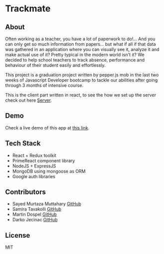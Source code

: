 # Trackmate

## About
Often working as a teacher, you have a lot of paperwork to do!... And you can only get so much information from papers... but what if all if that data was gathered in an application where you can visually see it, analyze it and make actual use of it? Pretty typical in the modern world isn't it? We decided to help school teachers to track absence, performance and behaviour of their student easily and effortlessly.

This project is a graduation project written by pepper.js mob in the last two weeks of </salt> Javascript Developer bootcamp to tackle our abilities after going through 3 months of intensive course.

This is the client part written in react, to see the how we set up the server check out here [Server](https://github.com/martindospel/final-project-server).

## Demo
Check a live demo of this app at [this link](https://track-mate.netlify.app).

## Tech Stack
* React + Redux toolkit
* PrimeReact component library
* NodeJS + ExpressJS
* MongoDB using mongoose as ORM
* Google auth libraries

## Contributors
* Sayed Murtaza Muttahary [GitHub](https://github.com/sayedmurtaza24)
* Samira Tavakolli [GitHub](https://github.com/samiracode)
* Martin Dospel [GitHub](https://github.com/martindospel)
* Darko Jecinac [GitHub](https://github.com/jecinacDarko)

## License
MIT
